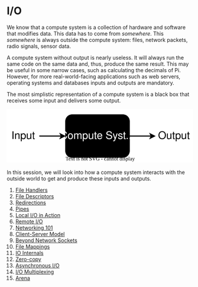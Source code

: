 # I/O

We know that a compute system is a collection of hardware and software that modifies data.
This data has to come from _somewhere_.
This _somewhere_ is always outside the compute system:
files, network packets, radio signals, sensor data.

A compute system without output is nearly useless.
It will always run the same code on the same data and, thus, produce the same result.
This may be useful in some narrow cases, such as calculating the decimals of Pi.
However, for more real-world-facing applications such as web servers, operating systems and databases inputs and outputs are mandatory.

The most simplistic representation of a compute system is a black box that receives some input and delivers some output.

![Compute System - Oversimplified](../media/compute-system-oversimplified.svg)

In this session, we will look into how a compute system interacts with the outside world to get and produce these inputs and outputs.

1. [File Handlers](./file-handlers.md)
1. [File Descriptors](./file-descriptors.md)
1. [Redirections](./redirections.md)
1. [Pipes](./pipes.md)
1. [Local I/O in Action](./local-io-in-action.md)
1. [Remote I/O](./remote-io.md)
1. [Networking 101](./networking-101.md)
1. [Client-Server Model](./client-server-model.md)
1. [Beyond Network Sockets](./beyond-network-sockets.md)
1. [File Mappings](./file-mappings.md)
1. [IO Internals](./io-internals.md)
1. [Zero-copy](./zero-copy.md)
1. [Asynchronous I/O](./async-io.md)
1. [I/O Multiplexing](./io-multiplexing.md)
1. [Arena](./arena.md)
